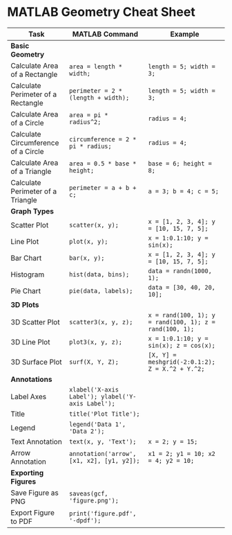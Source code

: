# MATLAB Geometry Cheat Sheet 

| Task                                           | MATLAB Command                          | Example                               |
|-----------------------------------------------|----------------------------------------|---------------------------------------|
| **Basic Geometry**                            |                                        |                                       |
| Calculate Area of a Rectangle                 | `area = length * width;`               | `length = 5; width = 3;`              |
| Calculate Perimeter of a Rectangle            | `perimeter = 2 * (length + width);`    | `length = 5; width = 3;`              |
| Calculate Area of a Circle                    | `area = pi * radius^2;`               | `radius = 4;`                         |
| Calculate Circumference of a Circle           | `circumference = 2 * pi * radius;`    | `radius = 4;`                         |
| Calculate Area of a Triangle                  | `area = 0.5 * base * height;`         | `base = 6; height = 8;`               |
| Calculate Perimeter of a Triangle             | `perimeter = a + b + c;`              | `a = 3; b = 4; c = 5;`                |
| **Graph Types**                               |                                        |                                       |
| Scatter Plot                                  | `scatter(x, y);`                      | `x = [1, 2, 3, 4]; y = [10, 15, 7, 5];` |
| Line Plot                                     | `plot(x, y);`                         | `x = 1:0.1:10; y = sin(x);`          |
| Bar Chart                                     | `bar(x, y);`                          | `x = [1, 2, 3, 4]; y = [10, 15, 7, 5];` |
| Histogram                                     | `hist(data, bins);`                   | `data = randn(1000, 1);`             |
| Pie Chart                                     | `pie(data, labels);`                  | `data = [30, 40, 20, 10];`           |
| **3D Plots**                                  |                                        |                                       |
| 3D Scatter Plot                              | `scatter3(x, y, z);`                  | `x = rand(100, 1); y = rand(100, 1); z = rand(100, 1);` |
| 3D Line Plot                                 | `plot3(x, y, z);`                     | `x = 1:0.1:10; y = sin(x); z = cos(x);` |
| 3D Surface Plot                              | `surf(X, Y, Z);`                      | `[X, Y] = meshgrid(-2:0.1:2); Z = X.^2 + Y.^2;` |
| **Annotations**                               |                                        |                                       |
| Label Axes                                    | `xlabel('X-axis Label'); ylabel('Y-axis Label');` |                                       |
| Title                                         | `title('Plot Title');`                |                                       |
| Legend                                        | `legend('Data 1', 'Data 2');`         |                                       |
| Text Annotation                               | `text(x, y, 'Text');`                 | `x = 2; y = 15;`                      |
| Arrow Annotation                              | `annotation('arrow', [x1, x2], [y1, y2]);` | `x1 = 2; y1 = 10; x2 = 4; y2 = 10;` |
| **Exporting Figures**                         |                                        |                                       |
| Save Figure as PNG                            | `saveas(gcf, 'figure.png');`          |                                       |
| Export Figure to PDF                          | `print('figure.pdf', '-dpdf');`       |                                       |

